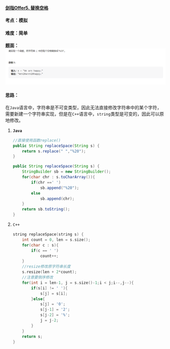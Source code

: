 #### [剑指Offer5. 替换空格](https://leetcode.cn/problems/ti-huan-kong-ge-lcof/)

#### 考点：模拟

#### 难度：简单

#### 题面：![image-20221228113927133](../pic/image-20221228113927133.png)

#### 思路：

在`Java`语言中，字符串是不可变类型，因此无法直接修改字符串中的某个字符，需要新建一个字符串实现，但是在`C++`语言中，`string`类型是可变的，因此可以原地修改。

1. **`Java`**

   ```java
   //直接使用函数replace()
   public String replaceSpace(String s) {
       return s.replace(" ","%20");
   }
   ```

   ```java
   public String replaceSpace(String s) {
       StringBuilder sb = new StringBuilder();
       for(char chr : s.toCharArray()){
           if(chr ==' ')
               sb.append("%20");
           else
               sb.append(chr);
       }
       return sb.toString();
   }
   ```

2. `C++`

   ```c++
   string replaceSpace(string s) {
       int count = 0, len = s.size();
       for(char c : s){
           if(c == ' ')
               count++;
       }
       //resize修改原字符串长度
       s.resize(len + 2*count);
       //注意要倒序修改
       for(int i = len-1, j = s.size()-1;i < j;i--,j--){
           if(s[i] != ' '){
               s[j] = s[i];
           }else{
               s[j] = '0';
               s[j-1] = '2';
               s[j-2] = '%';
               j = j-2;
           }
       }
       return s;
   }
   ```

   

